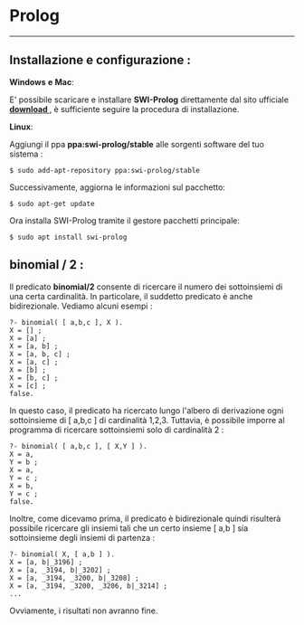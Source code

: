 Prolog
===================
----------


Installazione e configurazione :
----------

**Windows** **e** **Mac**:

E' possibile scaricare e installare **SWI-Prolog** direttamente dal sito ufficiale **[ download ]( https://www.swi-prolog.org/download/stable )**,
è sufficiente seguire la procedura di installazione.

**Linux**:

Aggiungi il ppa **ppa:swi-prolog/stable** alle sorgenti software del tuo sistema :

 ```$ sudo add-apt-repository ppa:swi-prolog/stable ```

Successivamente, aggiorna le informazioni sul pacchetto:

```$ sudo apt-get update```

Ora installa SWI-Prolog tramite il gestore pacchetti principale:

```$ sudo apt install swi-prolog```

**binomial / 2** :
----------

Il predicato **binomial/2** consente di ricercare il numero dei sottoinsiemi di una certa cardinalità. In
particolare, il suddetto predicato è anche bidirezionale. Vediamo alcuni esempi :

```
?- binomial( [ a,b,c ], X ).
X = [] ;
X = [a] ;
X = [a, b] ;
X = [a, b, c] ;
X = [a, c] ;
X = [b] ;
X = [b, c] ;
X = [c] ;
false. 
```
In questo caso, il predicato ha ricercato lungo l'albero di derivazione ogni sottoinsieme di [ a,b,c ] di cardinalità 1,2,3. Tuttavia, è possibile 
imporre al programma di ricercare sottoinsiemi solo di cardinalità 2 :

```
?- binomial( [ a,b,c ], [ X,Y ] ).
X = a,
Y = b ;
X = a,
Y = c ;
X = b,
Y = c ;
false.
```
Inoltre, come dicevamo prima, il predicato è bidirezionale quindi risulterà possibile ricercare gli insiemi tali che un certo insieme [ a,b ] sia sottoinsieme degli insiemi di partenza :

```
?- binomial( X, [ a,b ] ).
X = [a, b|_3196] ;
X = [a, _3194, b|_3202] ;
X = [a, _3194, _3200, b|_3208] ;
X = [a, _3194, _3200, _3206, b|_3214] ;
...
```
Ovviamente, i risultati non avranno fine.

